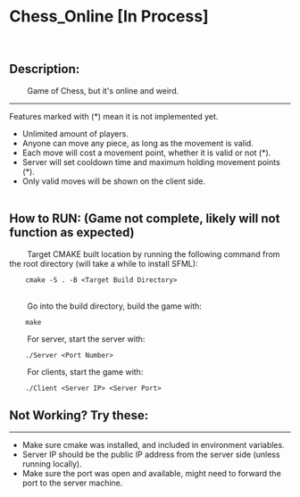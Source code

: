 # Chess_Online [In Process]
<br/>

## Description:
&emsp;&emsp; Game of Chess, but it's online and weird.
***
 Features marked with (*) mean it is not implemented yet.
* Unlimited amount of players.
* Anyone can move any piece, as long as the movement is valid.
* Each move will cost a movement point, whether it is valid or not (*).
* Server will set cooldown time and maximum holding movement points (*).
* Only valid moves will be shown on the client side.
<br/><br/>

## How to RUN:  (Game not complete, likely will not function as expected)
&emsp;&emsp; Target CMAKE built location by running the following command from the root directory (will take a while to install SFML):
<br/>
```
    cmake -S . -B <Target Build Directory>
```
<br/>&emsp;&emsp; Go into the build directory, build the game with:
```
    make
```
&emsp;&emsp; For server, start the server with:
```
    ./Server <Port Number>
```
&emsp;&emsp; For clients, start the game with:
```
    ./Client <Server IP> <Server Port>
```

## Not Working? Try these:
***
* Make sure cmake was installed, and included in environment variables. <br/>
* Server IP should be the public IP address from the server side (unless running locally).<br/>
* Make sure the port was open and available, might need to forward the port to the server machine.<br/>


